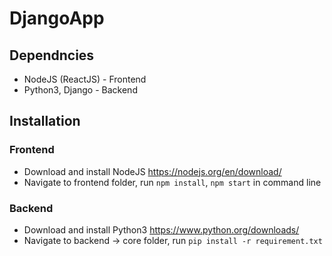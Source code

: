 # DjangoApp

## Dependncies
* NodeJS (ReactJS) - Frontend
* Python3, Django - Backend

## Installation
### Frontend
* Download and install NodeJS https://nodejs.org/en/download/
* Navigate to frontend folder, run `npm install`, `npm start` in command line
### Backend
* Download and install Python3 https://www.python.org/downloads/
* Navigate to backend -> core folder, run `pip install -r requirement.txt`
